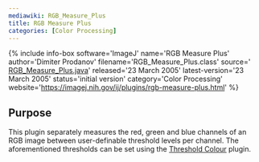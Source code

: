 ```yaml
---
mediawiki: RGB_Measure_Plus
title: RGB Measure Plus
categories: [Color Processing]
---
```


{% include info-box software='ImageJ' name='RGB Measure Plus' author='Dimiter Prodanov' filename='RGB\_Measure\_Plus.class' source=' [RGB\_Measure\_Plus.java](https://imagej.nih.gov/ij/plugins/download/RGB_Measure_Plus.java)' released='23 March 2005' latest-version='23 March 2005' status='initial version' category='Color Processing' website='https://imagej.nih.gov/ij/plugins/rgb-measure-plus.html' %}

## Purpose

This plugin separately measures the red, green and blue channels of an RGB image between user-definable threshold levels per channel. The aforementioned thresholds can be set using the [Threshold Colour](Threshold_Colour) plugin.

 
